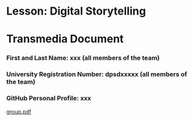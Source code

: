 # Lesson: Digital Storytelling
# Transmedia Document

### First and Last Name: xxx (all members of the team)
### University Registration Number: dpsdxxxxx (all members of the team)
### GitHub Personal Profile: xxx

[group.pdf](https://github.com/kyriaki-kyriakidou/Digital-Storytelling-Group-Assignment/files/11073265/group.pdf)
